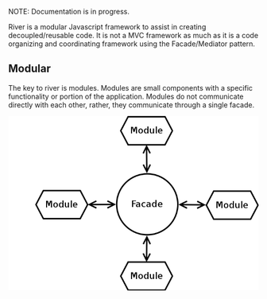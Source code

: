NOTE: Documentation is in progress.

River is a modular Javascript framework to assist in creating decoupled/reusable code.
It is not a MVC framework as much as it is a code organizing and coordinating framework using the Facade/Mediator pattern.


## Modular

The key to river is modules.  Modules are small components with a specific functionality or portion of the application.
Modules do not communicate directly with each other, rather, they communicate through a single facade.

![facade/module relationship](https://github.com/scottburch/river-js/raw/master/docs/facade.png)